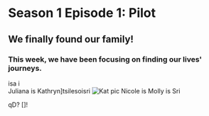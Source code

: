 # Season 1 Episode 1: Pilot

## We finally found our family! 

### This week, we have been focusing on finding our lives' journeys. 


isa i                       
Juliana is 
Kathryn]tsilesoisri
![Kat pic](https://files.slack.com/files-pri/T0HTW3H0V-FND87ATJ7/5d4b7209.jpg)
Nicole is
Molly is
Sri


qD?
[]!




<!--stackedit_data:
eyJoaXN0b3J5IjpbMjk3Njc0NDQyLDEzMTA2MjI4ODQsMTI5MD
UyNDk4NywtNTk1NTY2NjkyLC0xODcxNzI0OTA2LDg2NzQzNDkx
MSw3MjgyMjAxNDksLTE1NDIwNTYzMDIsLTEyNDEwMTMyLDY0Mj
U1ODQzOSw4MTUwNjYzMjldfQ==
-->